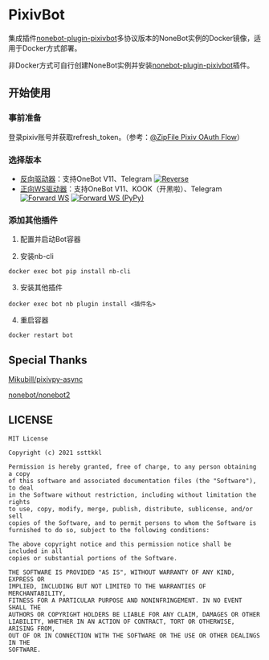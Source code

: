 PixivBot
=====

集成插件[nonebot-plugin-pixivbot](https://github.com/ssttkkl/nonebot-plugin-pixivbot)多协议版本的NoneBot实例的Docker镜像，适用于Docker方式部署。

非Docker方式可自行创建NoneBot实例并安装[nonebot-plugin-pixivbot](https://github.com/ssttkkl/nonebot-plugin-pixivbot)插件。

## 开始使用

### 事前准备

登录pixiv账号并获取refresh_token。（参考：[@ZipFile Pixiv OAuth Flow](https://gist.github.com/ZipFile/c9ebedb224406f4f11845ab700124362)）

### 选择版本

- [反向驱动器](./reverse/README.md)：支持OneBot V11、Telegram [![Reverse](https://github.com/ssttkkl/PixivBot/actions/workflows/docker-publish-reverse.yml/badge.svg)](https://github.com/ssttkkl/PixivBot/actions/workflows/docker-publish-reverse.yml) 
- [正向WS驱动器](./ws/README.md)：支持OneBot V11、KOOK（开黑啦）、Telegram [![Forward WS](https://github.com/ssttkkl/PixivBot/actions/workflows/docker-publish-ws.yml/badge.svg)](https://github.com/ssttkkl/PixivBot/actions/workflows/docker-publish-ws.yml) [![Forward WS (PyPy)](https://github.com/ssttkkl/PixivBot/actions/workflows/docker-publish-ws-pypy.yml/badge.svg)](https://github.com/ssttkkl/PixivBot/actions/workflows/docker-publish-ws-pypy.yml) 

### 添加其他插件

1. 配置并启动Bot容器

2. 安装nb-cli
 
```shell
docker exec bot pip install nb-cli
```

3. 安装其他插件
```shell
docker exec bot nb plugin install <插件名>
```

4. 重启容器
```shell
docker restart bot
```

## Special Thanks

[Mikubill/pixivpy-async](https://github.com/Mikubill/pixivpy-async)

[nonebot/nonebot2](https://github.com/nonebot/nonebot2)


## LICENSE

```
MIT License

Copyright (c) 2021 ssttkkl

Permission is hereby granted, free of charge, to any person obtaining a copy
of this software and associated documentation files (the "Software"), to deal
in the Software without restriction, including without limitation the rights
to use, copy, modify, merge, publish, distribute, sublicense, and/or sell
copies of the Software, and to permit persons to whom the Software is
furnished to do so, subject to the following conditions:

The above copyright notice and this permission notice shall be included in all
copies or substantial portions of the Software.

THE SOFTWARE IS PROVIDED "AS IS", WITHOUT WARRANTY OF ANY KIND, EXPRESS OR
IMPLIED, INCLUDING BUT NOT LIMITED TO THE WARRANTIES OF MERCHANTABILITY,
FITNESS FOR A PARTICULAR PURPOSE AND NONINFRINGEMENT. IN NO EVENT SHALL THE
AUTHORS OR COPYRIGHT HOLDERS BE LIABLE FOR ANY CLAIM, DAMAGES OR OTHER
LIABILITY, WHETHER IN AN ACTION OF CONTRACT, TORT OR OTHERWISE, ARISING FROM,
OUT OF OR IN CONNECTION WITH THE SOFTWARE OR THE USE OR OTHER DEALINGS IN THE
SOFTWARE.

```
